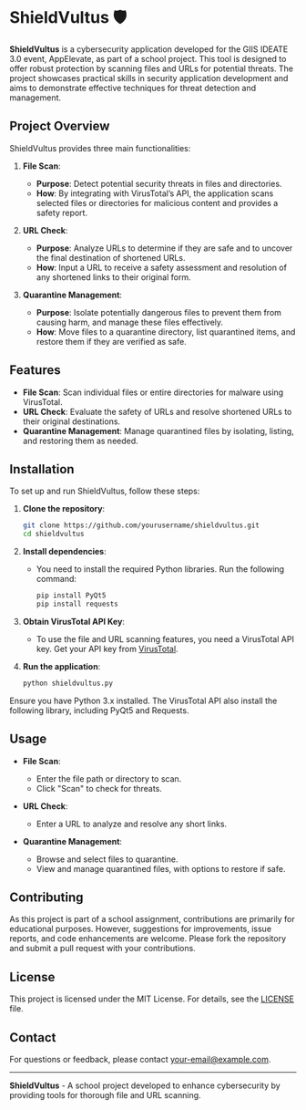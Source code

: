 # ShieldVultus 🛡️

**ShieldVultus** is a cybersecurity application developed for the GIIS IDEATE 3.0 event, AppElevate, as part of a school project. This tool is designed to offer robust protection by scanning files and URLs for potential threats. The project showcases practical skills in security application development and aims to demonstrate effective techniques for threat detection and management.

## Project Overview

ShieldVultus provides three main functionalities:

1. **File Scan**: 
   - **Purpose**: Detect potential security threats in files and directories.
   - **How**: By integrating with VirusTotal’s API, the application scans selected files or directories for malicious content and provides a safety report.

2. **URL Check**:
   - **Purpose**: Analyze URLs to determine if they are safe and to uncover the final destination of shortened URLs.
   - **How**: Input a URL to receive a safety assessment and resolution of any shortened links to their original form.

3. **Quarantine Management**:
   - **Purpose**: Isolate potentially dangerous files to prevent them from causing harm, and manage these files effectively.
   - **How**: Move files to a quarantine directory, list quarantined items, and restore them if they are verified as safe.

## Features

- **File Scan**: Scan individual files or entire directories for malware using VirusTotal.
- **URL Check**: Evaluate the safety of URLs and resolve shortened URLs to their original destinations.
- **Quarantine Management**: Manage quarantined files by isolating, listing, and restoring them as needed.

## Installation

To set up and run ShieldVultus, follow these steps:

1. **Clone the repository**:
    ```bash
    git clone https://github.com/yourusername/shieldvultus.git
    cd shieldvultus
    ```

2. **Install dependencies**:
    - You need to install the required Python libraries. Run the following command:
      ```bash
      pip install PyQt5
      pip install requests
      ```

3. **Obtain VirusTotal API Key**:
    - To use the file and URL scanning features, you need a VirusTotal API key. Get your API key from [VirusTotal](https://www.virustotal.com/gui/my-apikey).

4. **Run the application**:
    ```bash
    python shieldvultus.py
    ```

Ensure you have Python 3.x installed. The VirusTotal API also install the following library, including PyQt5 and Requests.

## Usage


- **File Scan**: 
  - Enter the file path or directory to scan.
  - Click "Scan" to check for threats.

- **URL Check**: 
  - Enter a URL to analyze and resolve any short links.

- **Quarantine Management**: 
  - Browse and select files to quarantine.
  - View and manage quarantined files, with options to restore if safe.

## Contributing

As this project is part of a school assignment, contributions are primarily for educational purposes. However, suggestions for improvements, issue reports, and code enhancements are welcome. Please fork the repository and submit a pull request with your contributions.

## License

This project is licensed under the MIT License. For details, see the [LICENSE](LICENSE) file.

## Contact

For questions or feedback, please contact [your-email@example.com](mailto:your-email@example.com).

---

**ShieldVultus** - A school project developed to enhance cybersecurity by providing tools for thorough file and URL scanning.
